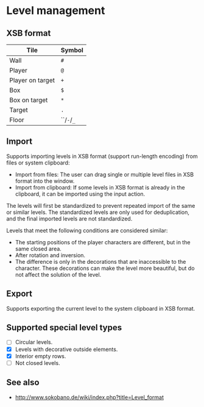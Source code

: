 # Level management

## XSB format

| Tile             | Symbol       |
| ---------------- | ------------ |
| Wall             | `#`          |
| Player           | `@`          |
| Player on target | `+`          |
| Box              | `$`          |
| Box on target    | `*`          |
| Target           | `.`          |
| Floor            | ``/`-`/`_` | |

## Import

Supports importing levels in XSB format (support run-length encoding) from files or system clipboard:

- Import from files: The user can drag single or multiple level files in XSB format into the window.
- Import from clipboard: If some levels in XSB format is already in the clipboard, it can be imported using the input action.

The levels will first be standardized to prevent repeated import of the same or similar levels. The standardized levels are only used for deduplication, and the final imported levels are not standardized.

Levels that meet the following conditions are considered similar:

- The starting positions of the player characters are different, but in the same closed area.
- After rotation and inversion.
- The difference is only in the decorations that are inaccessible to the character. These decorations can make the level more beautiful, but do not affect the solution of the level.

## Export

Supports exporting the current level to the system clipboard in XSB format.

## Supported special level types

- [ ] Circular levels.
- [x] Levels with decorative outside elements.
- [x] Interior empty rows.
- [ ] Not closed levels.

## See also

- <http://www.sokobano.de/wiki/index.php?title=Level_format>

